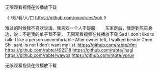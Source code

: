 
无限观看视频在线播放下载




《 /观/看/入/口  https://github.com/goodraes/xotr 》




难过的时候我不喜欢说话。我喜欢一个人不舒服
　　东家走后，我走到陈实身边，说：不是我的单子我不要。
无限观看视频在线播放下载
Sad I don't like to talk.
I like a person uncomfortable
After owner left, I walked beside Chen Shi, said, is not I don't want my list.
https://github.com/rabte/rfmj
https://github.com/rabte/492218
https://github.com/rabte/ihagl
https://github.com/rabte/wawos
https://github.com/rabte/ypruv





无限观看视频在线播放下载
